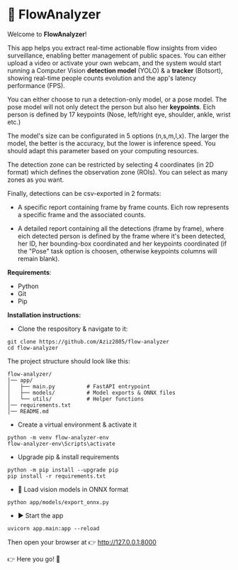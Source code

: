 # 🚀 FlowAnalyzer 

Welcome to **FlowAnalyzer**!

This app helps you extract real-time actionable flow insights from video surveillance, enabling better management of public spaces.
You can either upload a video or activate your own webcam, and the system would start running a Computer Vision **detection model** (YOLO) & a **tracker** (Botsort), showing real-time people counts evolution and the app's latency performance (FPS).

You can either choose to run a detection-only model, or a pose model. The pose model will not only detect the person but also her **keypoints**. Eich person is defined by 17 keypoints (Nose, left/right eye, shoulder, ankle, wrist etc.)

The model's size can be configurated in 5 options (n,s,m,l,x). The larger the model, the better is the accuracy, but the lower is inference speed. You should adapt this parameter based on your computing resources. 

The detection zone can be restricted by selecting 4 coordinates (in 2D format) which defines the observation zone (ROIs). You can select as many zones as you want.

Finally, detections can be csv-exported in 2 formats:

- A specific report containing frame by frame counts. Eich row represents a specific frame and the associated counts.
  
- A detailed report containing all the detections (frame by frame), where eich detected person is defined by the frame where it's been detected, her ID, her bounding-box coordinated and her keypoints coordinated (if the "Pose" task option is choosen, otherwise keypoints columns will remain blank).


**Requirements**:
- Python
- Git
- Pip

**Installation instructions:**

- Clone the respository & navigate to it:
```
git clone https://github.com/Aziz2805/flow-analyzer
cd flow-analyzer
```

The project structure should look like this:

```
flow-analyzer/
│── app/
│   ├── main.py          # FastAPI entrypoint
│   ├── models/          # Model exports & ONNX files
│   └── utils/           # Helper functions
│── requirements.txt
│── README.md
```

- Create a virtual environment & activate it
```
python -m venv flow-analyzer-env
flow-analyzer-env\Scripts\activate 
```
- Upgrade pip & install requirements
```
python -m pip install --upgrade pip
pip install -r requirements.txt
```
- 🧠 Load vision models in ONNX format
```
python app/models/export_onnx.py
```
- ▶️ Start the app
```
uvicorn app.main:app --reload
```

Then open your browser at 👉 http://127.0.0.1:8000

👉 Here you go! 🎉
